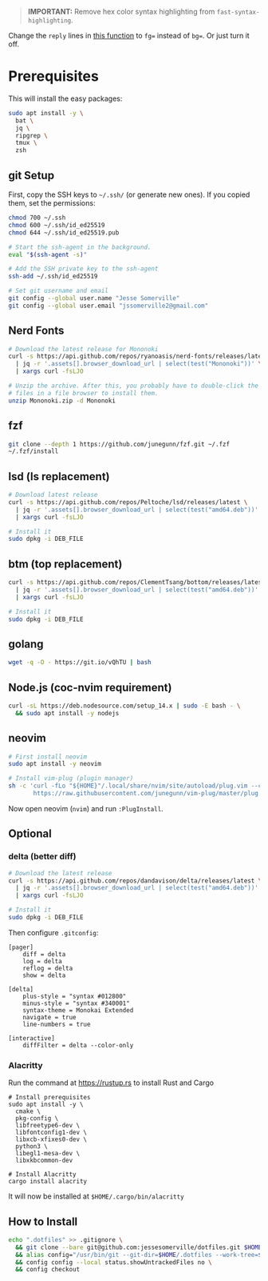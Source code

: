> **IMPORTANT:** Remove hex color syntax highlighting from `fast-syntax-highlighting`.

Change the `reply` lines in [this function](https://github.com/zdharma-continuum/fast-syntax-highlighting/blob/9469bd0e7ed65eb30e38085409b96ad6643752c5/fast-highlight#L1151)
to `fg=` instead of `bg=`.  Or just turn it off.


# Prerequisites

This will install the easy packages:

```sh
sudo apt install -y \
  bat \
  jq \
  ripgrep \
  tmux \
  zsh
```

## git Setup

First, copy the SSH keys to `~/.ssh/` (or generate new ones).  If you copied them, set the permissions:

```sh
chmod 700 ~/.ssh
chmod 600 ~/.ssh/id_ed25519
chmod 644 ~/.ssh/id_ed25519.pub
```

```sh
# Start the ssh-agent in the background.
eval "$(ssh-agent -s)"

# Add the SSH private key to the ssh-agent
ssh-add ~/.ssh/id_ed25519

# Set git username and email
git config --global user.name "Jesse Somerville"
git config --global user.email "jssomerville2@gmail.com"
```


## Nerd Fonts

```sh
# Download the latest release for Mononoki
curl -s https://api.github.com/repos/ryanoasis/nerd-fonts/releases/latest \
  | jq -r '.assets[].browser_download_url | select(test("Mononoki"))' \
  | xargs curl -fsLJO

# Unzip the archive. After this, you probably have to double-click the
# files in a file browser to install them.
unzip Mononoki.zip -d Mononoki
```

## fzf

```sh
git clone --depth 1 https://github.com/junegunn/fzf.git ~/.fzf
~/.fzf/install
```


## lsd (ls replacement)

```sh
# Download latest release
curl -s https://api.github.com/repos/Peltoche/lsd/releases/latest \
  | jq -r '.assets[].browser_download_url | select(test("amd64.deb"))' \
  | xargs curl -fsLJO

# Install it
sudo dpkg -i DEB_FILE
```

## btm (top replacement)

```sh
curl -s https://api.github.com/repos/ClementTsang/bottom/releases/latest \
  | jq -r '.assets[].browser_download_url | select(test("amd64.deb"))' \
  | xargs curl -fsLJO

# Install it
sudo dpkg -i DEB_FILE
```

## golang

```sh
wget -q -O - https://git.io/vQhTU | bash
```

## Node.js (coc-nvim requirement)

```sh
curl -sL https://deb.nodesource.com/setup_14.x | sudo -E bash - \
  && sudo apt install -y nodejs
```

## neovim

```sh
# First install neovim
sudo apt install -y neovim

# Install vim-plug (plugin manager)
sh -c 'curl -fLo "${HOME}"/.local/share/nvim/site/autoload/plug.vim --create-dirs \
       https://raw.githubusercontent.com/junegunn/vim-plug/master/plug.vim'
```

Now open neovim (`nvim`) and run `:PlugInstall`.

## Optional

### delta (better diff)

```sh
# Download the latest release
curl -s https://api.github.com/repos/dandavison/delta/releases/latest \
  | jq -r '.assets[].browser_download_url | select(test("amd64.deb"))' \
  | xargs curl -fsLJO

# Install it
sudo dpkg -i DEB_FILE
```

Then configure `.gitconfig`:

```gitconfig
[pager]
    diff = delta
    log = delta
    reflog = delta
    show = delta

[delta]
    plus-style = "syntax #012800"
    minus-style = "syntax #340001"
    syntax-theme = Monokai Extended
    navigate = true
    line-numbers = true

[interactive]
    diffFilter = delta --color-only

```

### Alacritty

Run the command at https://rustup.rs to install Rust and Cargo

```
# Install prerequisites
sudo apt install -y \
  cmake \
  pkg-config \
  libfreetype6-dev \
  libfontconfig1-dev \
  libxcb-xfixes0-dev \
  python3 \
  libegl1-mesa-dev \
  libxkbcommon-dev

# Install Alacritty
cargo install alacrity
```

It will now be installed at `$HOME/.cargo/bin/alacritty`

## How to Install

```sh
echo ".dotfiles" >> .gitignore \
  && git clone --bare git@github.com:jessesomerville/dotfiles.git $HOME/.dotfiles \
  && alias config="/usr/bin/git --git-dir=$HOME/.dotfiles --work-tree=$HOME" \
  && config config --local status.showUntrackedFiles no \
  && config checkout
```
